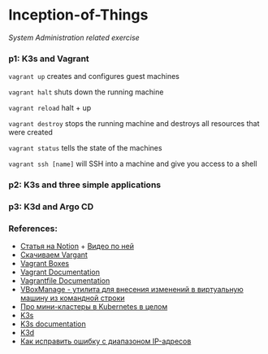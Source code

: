 # Inception-of-Things
_System Administration related exercise_

### p1: K3s and Vagrant
`vagrant up` creates and configures guest machines

`vagrant halt` shuts down the running machine

`vagrant reload`  halt + up

`vagrant destroy` stops the running machine and destroys all resources that were created

`vagrant status` tells the state of the machines

`vagrant ssh [name]` will SSH into a machine and give you access to a shell



### p2: K3s and three simple applications

### p3: K3d and Argo CD


### References:

- [Cтатья на Notion](https://zigzag-talon-29c.notion.site/Vagrant-a569198bd62e462daa9fd1dc09db0d97) + [Видео по ней](https://www.youtube.com/watch?v=0HVukklzCQg)
- [Скачиваем Vargant](https://www.vagrantup.com/downloads)
- [Vagrant Boxes](https://app.vagrantup.com/boxes/search)
- [Vagrant Documentation](https://www.vagrantup.com/docs)
- [Vagrantfile Documentation](vagrantup.com/docs/vagrantfile)
- [VBoxManage - утилита для внесения изменений в виртуальную машину из командной строки](https://docs.oracle.com/en/virtualization/virtualbox/6.0/user/vboxmanage-modifyvm.html)
- [Про мини-кластеры в Kubernetes в целом](https://habr.com/ru/company/flant/blog/572188/)
- [K3s](https://k3s.io/)
- [K3s documentation](https://rancher.com/docs/k3s/latest/en/)
- [K3d](https://k3d.io/v5.4.2/)
- [Как исправить ошибку с диапазоном IP-адресов](https://www.virtualbox.org/manual/ch06.html#network_hostonly)

[//]: # (- []&#40;&#41;)
[//]: # (- []&#40;&#41;)
[//]: # (- []&#40;&#41;)
[//]: # (- []&#40;&#41;)

